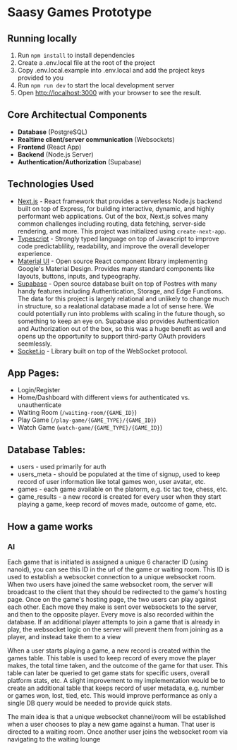 # Saasy Games Prototype

## Running locally
1. Run `npm install` to install dependencies
2. Create a .env.local file at the root of the project
3. Copy .env.local.example into .env.local and add the project keys provided to you
4. Run `npm run dev` to start the local development server
5. Open [http://localhost:3000](http://localhost:3000) with your browser to see the result.

## Core Architectual Components
* **Database** (PostgreSQL)
* **Realtime client/server communication** (Websockets)
* **Frontend** (React App)
* **Backend** (Node.js Server) 
* **Authentication/Authorization** (Supabase)

## Technologies Used
* [Next.js](https://nextjs.org/) - React framework that provides a serverless Node.js backend built on top of Express, for building interactive, dynamic, and highly performant web applications. Out of the box, Next.js solves many common challenges including routing, data fetching, server-side rendering, and more. This project was initialized using `create-next-app`.
* [Typescript](https://www.typescriptlang.org/) - Strongly typed language on top of Javascript to improve code predictablility, readability, and improve the overall developer experience. 
* [Material UI](https://mui.com/material-ui/getting-started/overview/) - Open source React component library implementing Google's Material Design. Provides many standard components like layouts, buttons, inputs, and typeography. 
* [Supabase](https://supabase.com/) - Open source database built on top of Postres with many handy features including Authentication, Storage, and Edge Functions. The data for this project is largely relational and unlikely to change much in structure, so a realational database made a lot of sense here. We could potentially run into problems with scaling in the future though, so something to keep an eye on. Supabase also provides Authentication and Authorization out of the box, so this was a huge benefit as well and opens up the opportunity to support third-party OAuth providers seemlessly.
* [Socket.io](https://socket.io/) - Library built on top of the WebSocket protocol.


## App Pages: 
* Login/Register
* Home/Dashboard with different views for authenticated vs. unauthenticate
* Waiting Room (`/waiting-room/{GAME_ID}`)
* Play Game (`/play-game/{GAME_TYPE}/{GAME_ID}`)
* Watch Game (`watch-game/{GAME_TYPE}/{GAME_ID}`)

## Database Tables:
* users - used primarily for auth
* users_meta - should be populated at the time of signup, used to keep record of user information like total games won, user avatar, etc.
* games - each game available on the platorm, e.g. tic tac toe, chess, etc. 
* game_results - a new record is created for every user when they start playing a game, keep record of moves made, outcome of game, etc. 

## How a game works
### AI 
Each game that is initiated is assigned a unique 6 character ID (using nanoid), you can see this ID in the url of the game or waiting room. This ID is used to establish a websocket connection to a unique websocket room. When two users have joined the same websocket room, the server will broadcast to the client that they should be redirected to the game's hosting page. Once on the game's hosting page, the two users can play against each other. Each move they make is sent over websockets to the server, and then to the opposite player. Every move is also recorded within the database. If an additional player attempts to join a game that is already in play, the websocket logic on the server will prevent them from joining as a player, and instead take them to a view

When a user starts playing a game, a new record is created within the games table. This table is used to keep record of every move the player makes, the total time taken, and the outcome of the game for that user. This table can later be queried to get game stats for specific users, overall platform stats, etc. A slight improvement to my implementation would be to create an additional table that keeps record of user metadata, e.g. number or games won, lost, tied, etc. This would improve performance as only a single DB query would be needed to provide quick stats. 

The main idea is that a unique websocket channel/room will be established when a user chooses to play a new game against a human. That user is directed to a waiting room. Once another user joins the websocket room via navigating to the waiting lounge
